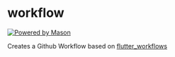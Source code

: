 # workflow

[![Powered by Mason](https://img.shields.io/endpoint?url=https%3A%2F%2Ftinyurl.com%2Fmason-badge)](https://github.com/felangel/mason)


Creates a Github Workflow based on [flutter_workflows](https://github.com/zweidenker/flutter_workflows)


